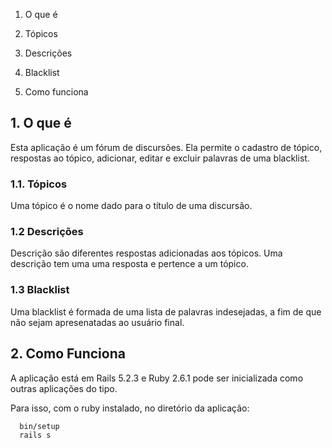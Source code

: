 1. O que é

  1. Tópicos
  2. Descrições
  3. Blacklist

2. Como funciona

## 1. O que é
Esta aplicação é um fórum de discursões. Ela permite o cadastro de tópico, 
respostas ao tópico, adicionar, editar e excluir palavras de uma blacklist.

### 1.1. Tópicos
Uma tópico é o nome dado para o título de uma discursão.

### 1.2 Descrições
Descrição são diferentes respostas adicionadas aos tópicos. 
Uma descrição tem uma uma resposta e pertence a um tópico.

### 1.3 Blacklist
Uma blacklist é formada de uma lista de palavras indesejadas, 
a fim de que não sejam apresenatadas ao usuário final.

## 2. Como Funciona
A aplicação está em Rails 5.2.3 e Ruby 2.6.1 pode ser inicializada como outras aplicações
do tipo.

Para isso, com o ruby instalado, no diretório da aplicação:

```sh
  bin/setup
  rails s
```

